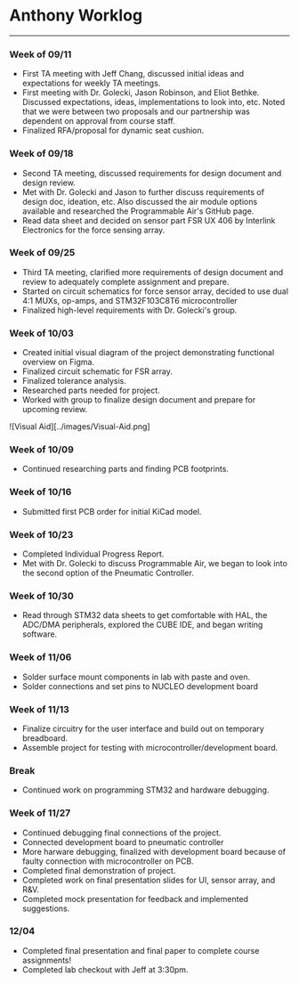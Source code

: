 # Anthony Worklog

---

### Week of 09/11

- First TA meeting with Jeff Chang, discussed initial ideas and expectations for weekly TA meetings.
- First meeting with Dr. Golecki, Jason Robinson, and Eliot Bethke. Discussed expectations, ideas, implementations to look into, etc. Noted that we were between two proposals and our partnership was dependent on approval from course staff.
- Finalized RFA/proposal for dynamic seat cushion.

### Week of 09/18

- Second TA meeting, discussed requirements for design document and design review.
- Met with Dr. Golecki and Jason to further discuss requirements of design doc, ideation, etc. Also discussed the air module options available and researched the Programmable Air's GitHub page.
- Read data sheet and decided on sensor part FSR UX 406 by Interlink Electronics for the force sensing array.

### Week of 09/25

- Third TA meeting, clarified more requirements of design document and review to adequately complete assignment and prepare.
- Started on circuit schematics for force sensor array, decided to use dual 4:1 MUXs, op-amps, and STM32F103C8T6 microcontroller
- Finalized high-level requirements with Dr. Golecki's group.

### Week of 10/03

- Created initial visual diagram of the project demonstrating functional overview on Figma.
- Finalized circuit schematic for FSR array.
- Finalized tolerance analysis.
- Researched parts needed for project.
- Worked with group to finalize design document and prepare for upcoming review.

![Visual Aid][../images/Visual-Aid.png]

### Week of 10/09

- Continued researching parts and finding PCB footprints.

### Week of 10/16

- Submitted first PCB order for initial KiCad model.

### Week of 10/23

- Completed Individual Progress Report.
- Met with Dr. Golecki to discuss Programmable Air, we began to look into the second option of the Pneumatic Controller.

### Week of 10/30

- Read through STM32 data sheets to get comfortable with HAL, the ADC/DMA peripherals, explored the CUBE IDE, and began writing software.

### Week of 11/06

- Solder surface mount components in lab with paste and oven.
- Solder connections and set pins to NUCLEO development board

### Week of 11/13

- Finalize circuitry for the user interface and build out on temporary breadboard.
- Assemble project for testing with microcontroller/development board.

### Break

- Continued work on programming STM32 and hardware debugging.

### Week of 11/27

- Continued debugging final connections of the project.
- Connected development board to pneumatic controller
- More harware debugging, finalized with development board because of faulty connection with microcontroller on PCB.
- Completed final demonstration of project.
- Completed work on final presentation slides for UI, sensor array, and R&V.
- Completed mock presentation for feedback and implemented suggestions.

### 12/04

- Completed final presentation and final paper to complete course assignments!
- Completed lab checkout with Jeff at 3:30pm.
